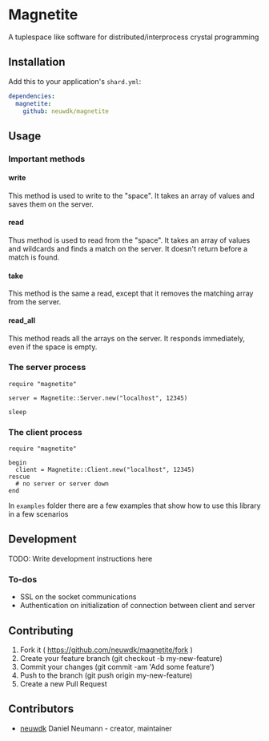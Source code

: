 # Magnetite

A tuplespace like software for distributed/interprocess crystal programming

## Installation

Add this to your application's `shard.yml`:

```yaml
dependencies:
  magnetite:
    github: neuwdk/magnetite
```

## Usage

### Important methods

#### write
This method is used to write to the "space".
It takes an array of values and saves them on the server.

#### read
Thus method is used to read from the "space".
It takes an array of values and wildcards and finds a match on the server.
It doesn't return before a match is found.

#### take
This method is the same a read, except that it removes the matching array from the server.

#### read\_all
This method reads all the arrays on the server. It responds immediately, even if the space is empty.


### The server process
```crystal
require "magnetite"

server = Magnetite::Server.new("localhost", 12345)

sleep
```

### The client process
```crystal
require "magnetite"

begin
  client = Magnetite::Client.new("localhost", 12345)
rescue
  # no server or server down
end
```

In `examples` folder there are a few examples that show how to use this library in a few scenarios


## Development

TODO: Write development instructions here

### To-dos
* SSL on the socket communications
* Authentication on initialization of connection between client and server

## Contributing

1. Fork it ( https://github.com/neuwdk/magnetite/fork )
2. Create your feature branch (git checkout -b my-new-feature)
3. Commit your changes (git commit -am 'Add some feature')
4. Push to the branch (git push origin my-new-feature)
5. Create a new Pull Request

## Contributors

- [neuwdk](https://github.com/neuwdk) Daniel Neumann - creator, maintainer
